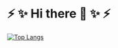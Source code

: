 <h1>
       ⚡ ✨ Hi there 👋 ✨ ⚡
</h1>


       
[![Top Langs](https://github-readme-stats.vercel.app/api/top-langs/?username=nik-lazarenko&layout=compact&theme=vision-friendly-dark)](https://github.com/anuraghazra/github-readme-stats)

    


<!--
**nik-lazarenko/nik-lazarenko** is a ✨ _special_ ✨ repository because its `README.md` (this file) appears on your GitHub profile.

Here are some ideas to get you started:

- 🔭 I’m currently working on ...
- 🌱 I’m currently learning ...
- 👯 I’m looking to collaborate on ...
- 🤔 I’m looking for help with ...
- 💬 Ask me about ...
- 📫 How to reach me: ...
- 😄 Pronouns: ...
- ⚡ Fun fact: ...
-->

